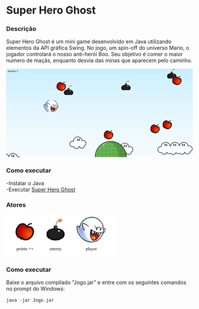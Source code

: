 # Super Hero Ghost

### Descrição
Super Hero Ghost é um mini game desenvolvido em Java utilizando elementos da API gráfica Swing. No jogo, um spin-off do universo Mario, o jogador controlará o nosso anti-herói Boo. Seu objetivo é comer o maior numero de maçãs, enquanto desvia das minas que aparecem pelo caminho.

![screenshot](https://github.com/ormaza/ormaza.github.io/blob/master/Super%20Hero%20Ghost/screenshot.png)

### Como executar
-Instalar o Java <br>
-Executar <a href="https://github.com/ormaza/Super-Hero-Ghost/blob/master/binary/Super%20Hero%20Ghost.exe">Super Hero Ghost</a>

### Atores

![screenshot](https://github.com/ormaza/ormaza.github.io/blob/master/Super%20Hero%20Ghost/atores.png)

### Como executar
Baixe o arquivo compilado "Jogo.jar" e entre com os seguintes comandos no prompt do Windows:

    java -jar Jogo.jar
